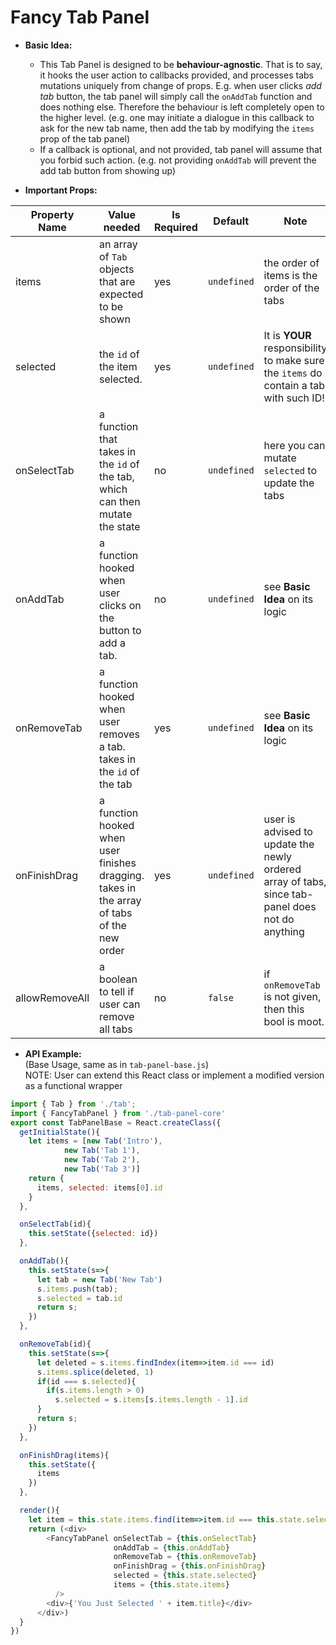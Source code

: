 Fancy Tab Panel
==============================================

- **Basic Idea:**   
  - This Tab Panel is designed to be **behaviour-agnostic**. That is to say, it hooks the user action to callbacks provided, and processes tabs mutations uniquely from change of props. E.g. when user clicks *add tab* button, the tab panel will simply call the `onAddTab` function and does nothing else. Therefore the behaviour is left completely open to the higher level. (e.g. one may initiate a dialogue in this callback to ask for the new tab name, then add the tab by modifying the `items` prop of the tab panel)
  - If a callback is optional, and not provided, tab panel will assume that you forbid such action. (e.g. not providing `onAddTab` will prevent the add tab button from showing up)  

- **Important Props:**   

Property Name | Value needed | Is Required | Default | Note
------------- | ------------ | ----------- | ------- | ----
items         | an array of `Tab` objects that are expected to be shown | yes | `undefined` | the order of items is the order of the tabs
selected      | the `id` of the item selected. | yes | `undefined` | It is **YOUR** responsibility to make sure the `items` do contain a tab with such ID!
onSelectTab   | a function that takes in the `id` of the tab, which can then mutate the state | no | `undefined` | here you can mutate `selected` to update the tabs
onAddTab      | a function hooked when user clicks on the button to add a tab. | no | `undefined` | see **Basic Idea** on its logic
onRemoveTab   | a function hooked when user removes a tab. takes in the `id` of the tab | yes | `undefined` | see **Basic Idea** on its logic
onFinishDrag  | a function hooked when user finishes dragging. takes in the array of tabs of the new order | yes | `undefined` | user is advised to update the newly ordered array of tabs, since tab-panel does not do anything
allowRemoveAll | a boolean to tell if user can remove all tabs | no | `false` | if `onRemoveTab` is not given, then this bool is moot.

- **API Example:**   
(Base Usage, same as in `tab-panel-base.js`)  
NOTE: User can extend this React class or implement a modified version as a functional wrapper
```javascript
import { Tab } from './tab';
import { FancyTabPanel } from './tab-panel-core'
export const TabPanelBase = React.createClass({
  getInitialState(){
    let items = [new Tab('Intro'),
            new Tab('Tab 1'),
            new Tab('Tab 2'),
            new Tab('Tab 3')]
    return {
      items, selected: items[0].id
    }
  },

  onSelectTab(id){
    this.setState({selected: id})
  },

  onAddTab(){
    this.setState(s=>{
      let tab = new Tab('New Tab')
      s.items.push(tab);
      s.selected = tab.id
      return s;
    })
  },

  onRemoveTab(id){
    this.setState(s=>{
      let deleted = s.items.findIndex(item=>item.id === id)
      s.items.splice(deleted, 1)
      if(id === s.selected){
        if(s.items.length > 0)
          s.selected = s.items[s.items.length - 1].id
      }
      return s;
    })
  },

  onFinishDrag(items){
    this.setState({
      items
    })
  },

  render(){
    let item = this.state.items.find(item=>item.id === this.state.selected) || {};
    return (<div>
        <FancyTabPanel onSelectTab = {this.onSelectTab}
                       onAddTab = {this.onAddTab}
                       onRemoveTab = {this.onRemoveTab}
                       onFinishDrag = {this.onFinishDrag}
                       selected = {this.state.selected}
                       items = {this.state.items}
          />
        <div>{'You Just Selected ' + item.title}</div>
      </div>)
  }
})
```
